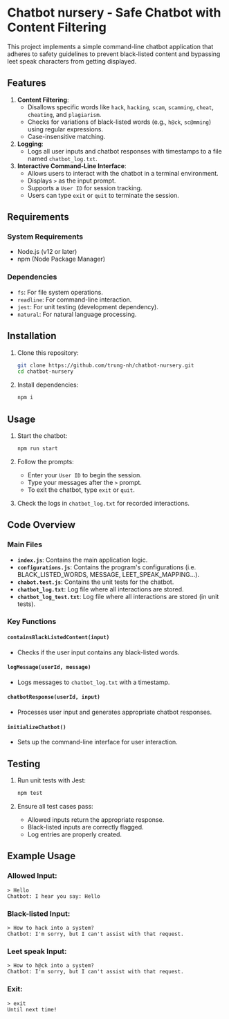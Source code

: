 # Chatbot nursery - Safe Chatbot with Content Filtering

This project implements a simple command-line chatbot application that adheres to safety guidelines to prevent black-listed content and bypassing leet speak characters from getting displayed.

## Features

1. **Content Filtering**:
   - Disallows specific words like `hack`, `hacking`, `scam`, `scamming`, `cheat`, `cheating`, and `plagiarism`.
   - Checks for variations of black-listed words (e.g., `h@ck`, `sc@mming`) using regular expressions.
   - Case-insensitive matching.
2. **Logging**:
   - Logs all user inputs and chatbot responses with timestamps to a file named `chatbot_log.txt`.
3. **Interactive Command-Line Interface**:
   - Allows users to interact with the chatbot in a terminal environment.
   - Displays `>` as the input prompt.
   - Supports a `User ID` for session tracking.
   - Users can type `exit` or `quit` to terminate the session.

## Requirements

### System Requirements
- Node.js (v12 or later)
- npm (Node Package Manager)

### Dependencies
- `fs`: For file system operations.
- `readline`: For command-line interaction.
- `jest`: For unit testing (development dependency).
- `natural`: For natural language processing.

## Installation

1. Clone this repository:
   ```bash
   git clone https://github.com/trung-nh/chatbot-nursery.git
   cd chatbot-nursery
   ```

2. Install dependencies:
   ```bash
   npm i
   ```

## Usage

1. Start the chatbot:
   ```bash
   npm run start
   ```

2. Follow the prompts:
   - Enter your `User ID` to begin the session.
   - Type your messages after the `>` prompt.
   - To exit the chatbot, type `exit` or `quit`.

3. Check the logs in `chatbot_log.txt` for recorded interactions.

## Code Overview

### Main Files
- **`index.js`**: Contains the main application logic.
- **`configurations.js`**: Contains the program's configurations (i.e. BLACK_LISTED_WORDS, MESSAGE, LEET_SPEAK_MAPPING...).
- **`chabot.test.js`**: Contains the unit tests for the chatbot.
- **`chatbot_log.txt`**: Log file where all interactions are stored.
- **`chatbot_log_test.txt`**: Log file where all interactions are stored (in unit tests).

### Key Functions

#### `containsBlackListedContent(input)`
- Checks if the user input contains any black-listed words.

#### `logMessage(userId, message)`
- Logs messages to `chatbot_log.txt` with a timestamp.

#### `chatbotResponse(userId, input)`
- Processes user input and generates appropriate chatbot responses.

#### `initializeChatbot()`
- Sets up the command-line interface for user interaction.

## Testing

1. Run unit tests with Jest:
   ```bash
   npm test
   ```

2. Ensure all test cases pass:
   - Allowed inputs return the appropriate response.
   - Black-listed inputs are correctly flagged.
   - Log entries are properly created.

## Example Usage

### Allowed Input:
```text
> Hello
Chatbot: I hear you say: Hello
```

### Black-listed Input:
```text
> How to hack into a system?
Chatbot: I'm sorry, but I can't assist with that request.
```

### Leet speak Input:
```text
> How to h@ck into a system?
Chatbot: I'm sorry, but I can't assist with that request.
```

### Exit:
```text
> exit
Until next time!